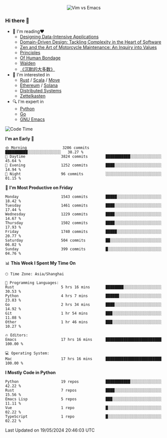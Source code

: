 <p align="center">
    <img src="https://gist.githubusercontent.com/coldnight/e696baffb094e71c96cb302118878eae/raw/40ea5053a6f66cc65f90f437e4173497da225958/banner.gif" alt="Vim vs Emacs" />
</p>

### Hi there 👋

- 📖 I'm reading❤️
    + [Designing Data-Intensive Applications](https://www.oreilly.com/library/view/designing-data-intensive-applications/9781491903063/)
    + [Domain-Driven Design: Tackling Complexity in the Heart of Software](https://www.dddcommunity.org/book/evans_2003/)
    + [Zen and the Art of Motorcycle Maintenance: An Inquiry into Values](https://en.wikipedia.org/wiki/Zen_and_the_Art_of_Motorcycle_Maintenance)
    + [Principles](https://www.principles.com/)
    + [Of Human Bondage](https://en.wikipedia.org/wiki/Of_Human_Bondage)
    + [Walden](https://en.wikipedia.org/wiki/Walden)
    + [《沉默的大多数》](https://en.wikipedia.org/wiki/Silent_majority)
- 🌱 I'm interested in
    + [Rust](https://www.rust-lang.org/) / [Scala](https://www.scala-lang.org/) / [Move](https://github.com/move-language/move/)
    + [Ethereum](https://ethereum.org/en/) / [Solana](https://solana.com/)
	+ [Distributed Systems](https://www.linuxzen.com/notes/topics/20200320174417_%E5%88%86%E5%B8%83%E5%BC%8F/)
	+ [Zettelkasten](https://www.linuxzen.com/notes/notes/20220120080920-slip_box/)
- 🔍 I'm expert in
    + [Python](https://www.python.org/)
    + [Go](https://go.dev/)
    + [GNU Emacs](https://www.gnu.org/software/emacs/)

<!--START_SECTION:waka-->
![Code Time](http://img.shields.io/badge/Code%20Time-2%2C890%20hrs%2024%20mins-blue)

**I'm an Early 🐤** 

```text
🌞 Morning                3206 commits        ██████████░░░░░░░░░░░░░░░   38.27 % 
🌆 Daytime                3824 commits        ███████████░░░░░░░░░░░░░░   45.64 % 
🌃 Evening                1252 commits        ████░░░░░░░░░░░░░░░░░░░░░   14.94 % 
🌙 Night                  96 commits          ░░░░░░░░░░░░░░░░░░░░░░░░░   01.15 % 
```
📅 **I'm Most Productive on Friday** 

```text
Monday                   1543 commits        █████░░░░░░░░░░░░░░░░░░░░   18.42 % 
Tuesday                  1461 commits        ████░░░░░░░░░░░░░░░░░░░░░   17.44 % 
Wednesday                1229 commits        ████░░░░░░░░░░░░░░░░░░░░░   14.67 % 
Thursday                 1502 commits        ████░░░░░░░░░░░░░░░░░░░░░   17.93 % 
Friday                   1740 commits        █████░░░░░░░░░░░░░░░░░░░░   20.77 % 
Saturday                 504 commits         ██░░░░░░░░░░░░░░░░░░░░░░░   06.02 % 
Sunday                   399 commits         █░░░░░░░░░░░░░░░░░░░░░░░░   04.76 % 
```


📊 **This Week I Spent My Time On** 

```text
🕑︎ Time Zone: Asia/Shanghai

💬 Programming Languages: 
Rust                     5 hrs 16 mins       ████████░░░░░░░░░░░░░░░░░   30.53 % 
Python                   4 hrs 7 mins        ██████░░░░░░░░░░░░░░░░░░░   23.83 % 
Go                       2 hrs 34 mins       ████░░░░░░░░░░░░░░░░░░░░░   14.92 % 
Git                      1 hr 54 mins        ███░░░░░░░░░░░░░░░░░░░░░░   11.08 % 
Other                    1 hr 46 mins        ███░░░░░░░░░░░░░░░░░░░░░░   10.27 % 

🔥 Editors: 
Emacs                    17 hrs 16 mins      █████████████████████████   100.00 % 

💻 Operating System: 
Mac                      17 hrs 16 mins      █████████████████████████   100.00 % 
```

**I Mostly Code in Python** 

```text
Python                   19 repos            ███████████░░░░░░░░░░░░░░   42.22 % 
Rust                     7 repos             ████░░░░░░░░░░░░░░░░░░░░░   15.56 % 
Emacs Lisp               5 repos             ███░░░░░░░░░░░░░░░░░░░░░░   11.11 % 
Vue                      1 repo              █░░░░░░░░░░░░░░░░░░░░░░░░   02.22 % 
TypeScript               1 repo              █░░░░░░░░░░░░░░░░░░░░░░░░   02.22 % 
```




 Last Updated on 19/05/2024 20:46:03 UTC
<!--END_SECTION:waka-->
